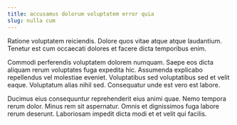 ```yaml
---
title: accusamus dolorum voluptatem error quia
slug: nulla cum
---
```


Ratione voluptatem reiciendis. Dolore quos vitae atque atque laudantium. Tenetur est cum occaecati dolores et facere dicta temporibus enim.

Commodi perferendis voluptatem dolorem numquam. Saepe eos dicta aliquam rerum voluptates fuga expedita hic. Assumenda explicabo repellendus vel molestiae eveniet. Voluptatibus sed voluptatibus sed et velit eaque. Voluptatum alias nihil sed. Consequatur unde est vero est labore.

Ducimus eius consequuntur reprehenderit eius animi quae. Nemo tempora rerum dolor. Minus rem sit aspernatur. Omnis et dignissimos fuga labore rerum deserunt. Laboriosam impedit dicta modi et et velit qui facilis.
